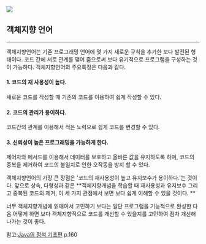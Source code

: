 ![](https://images.velog.io/images/maxmp9904/post/d8d745b5-596a-4ee2-a5fe-ef5e2f47d897/image.png)

## 객체지향 언어
---------
객체지향언어는 기존 프로그래밍 언어에 몇 가지 새로운 규칙을 추가한 보다 발전된 형태이다.
코드 간에 서로 관계를 맺어 줌으로써 보다 유기적으로 프로그램을 구성하는 것이 가능하다.
객체지향언어의 주요특징은 다음과 같다.

> 
#### 1. 코드의 재 사용성이 높다.
새로운 코드를 작성할 때 기존의 코드를 이용하여 쉽게 작성할 수 있다.
#### 2. 코드의 관리가 용이하다.
코드간의 관계를 이용해서 적은 노력으로 쉽게 코드를 변경할 수 있다.
#### 3. 신뢰성이 높은 프로그래밍을 가능하게 한다.
제어자와 메서드를 이용해서 데이터를 보호하고 올바른 값을 유지하도록 하며, 
코드의 중복을 제거하여 코드의 불일치로 인한 오작동을 방지 할 수 있다. 

객체지향언어의 가장 큰 장점은 '코드의 재사용성이 높고 유지보수가 용이하다.'는 것이다.
앞으로 상속, 다형성과 같은 **객체지향개념을 학습할 때 재사용성과 유지보수 그리고 중복된 코드의 제거, 이 세 가지 관점에서 보면 보다 쉽게 이해할 수 있을 것이다. **

 너무 객체지향개념에 얽매여서 고민하기 보다는 일단 프로그램을 기능적으로 완성한 다음 어떻게 하면 보다 객체지향적으로 코드를 개선할 수 있을지를 고민하여 점차 개선해 나가는 것이 좋다. 
 
 
 
 참고:[Java의 정석 기초편](http://www.yes24.com/Product/Goods/85632276) p.160
